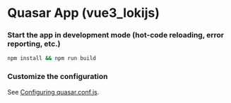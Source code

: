# Quasar App (vue3_lokijs)

### Start the app in development mode (hot-code reloading, error reporting, etc.)
```bash
npm install && npm run build
```

### Customize the configuration
See [Configuring quasar.conf.js](https://quasar.dev/quasar-cli/quasar-conf-js).
